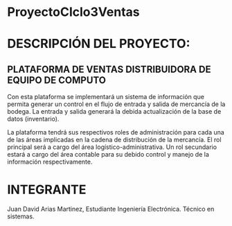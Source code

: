 # ProyectoCIclo3Ventas

# DESCRIPCIÓN DEL PROYECTO:

## PLATAFORMA DE VENTAS DISTRIBUIDORA DE EQUIPO DE COMPUTO

Con esta plataforma se implementará un sistema de información que permita generar un control en el flujo de entrada y salida de mercancía de la bodega. La entrada y salida generará la debida actualización de la base de datos (inventario).

La plataforma tendrá sus respectivos roles de administración para cada una de las áreas implicadas en la cadena de distribución de la mercancía. El rol principal será a cargo del área logístico-administrativa. Un rol secundario estará a cargo del área contable para su debido control y manejo de la información respectivamente.

# INTEGRANTE 

Juan David Arias Martinez, Estudiante Ingeniería Electrónica. Técnico en sistemas.
